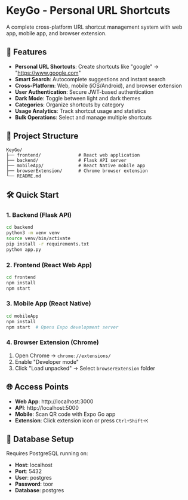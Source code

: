 # KeyGo - Personal URL Shortcuts

A complete cross-platform URL shortcut management system with web app, mobile app, and browser extension.

## 🚀 Features

- **Personal URL Shortcuts**: Create shortcuts like "google" → "https://www.google.com"
- **Smart Search**: Autocomplete suggestions and instant search
- **Cross-Platform**: Web, mobile (iOS/Android), and browser extension
- **User Authentication**: Secure JWT-based authentication
- **Dark Mode**: Toggle between light and dark themes
- **Categories**: Organize shortcuts by category
- **Usage Analytics**: Track shortcut usage and statistics
- **Bulk Operations**: Select and manage multiple shortcuts

## 📁 Project Structure

```
KeyGo/
├── frontend/              # React web application
├── backend/               # Flask API server
├── mobileApp/             # React Native mobile app
├── browserExtension/      # Chrome browser extension
└── README.md
```

## 🛠️ Quick Start

### 1. Backend (Flask API)
```bash
cd backend
python3 -m venv venv
source venv/bin/activate
pip install -r requirements.txt
python app.py
```

### 2. Frontend (React Web App)
```bash
cd frontend
npm install
npm start
```

### 3. Mobile App (React Native)
```bash
cd mobileApp
npm install
npm start  # Opens Expo development server
```

### 4. Browser Extension (Chrome)
1. Open Chrome → `chrome://extensions/`
2. Enable "Developer mode"
3. Click "Load unpacked" → Select `browserExtension` folder

## 🌐 Access Points

- **Web App**: http://localhost:3000
- **API**: http://localhost:5000
- **Mobile**: Scan QR code with Expo Go app
- **Extension**: Click extension icon or press `Ctrl+Shift+K`

## 💾 Database Setup

Requires PostgreSQL running on:
- **Host**: localhost
- **Port**: 5432
- **User**: postgres
- **Password**: toor
- **Database**: postgres